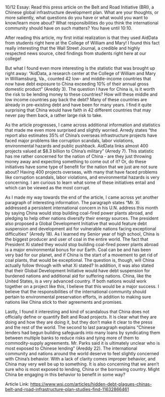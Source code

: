 10/12 Essay: Read this press article on the Belt and Road Initiative (BRI), a Chinese global infrastructure development plan. What are your thoughts, or more saliently, what questions do you have or what would you want to know/learn more about? What responsibilities do you think the international community should have on such matters? You have until 10:10.

After reading this article, my first initial realization is that they used AidData from students right here at the College of William and Mary! I found this fact really interesting that the Wall Street Journal, a credible and highly respected news source, cited findings from students right here at our college!
  
But what I found even more interesting is the statistic that was brought up right away: “AidData, a research center at the College of William and Mary in Williamsburg, Va., counted 42 low- and middle-income countries that now have debt exposure to China exceeding 10% of their annual gross domestic product” (Areddy 3). The question I have for China is, is it worth the risk to be lending money to these countries? How will these middle and low income countries pay back the debt? Many of these countries are already in pre-existing debt and have been for many years. I find it quite surprising that China would have faith in 42 different countries that may never pay them back, a rather large risk to take.
  
As the article progresses, I came across additional information and statistics that made me even more surprised and slightly worried. Arredy states “the report also estimates 35% of China’s overseas infrastructure projects have faced major problems like corruption scandals, labor violations, environmental hazards and public pushback. AidData links almost 400 projects valued at $8.3 billion to China’s military” (Arredy 7). This statistic has me rather concerned for the nation of China - are they just throwing money away and expecting something to come out of it? Or, do these initiatives have some type of benefit for the nation that we just are not sure about? Having 400 projects overseas, with many that have faced problems like corruption scandals, labor violations, and environmental hazards is very concerning. I am curious to learn what some of these initiatives entail and which can be viewed as the most corrupt. 
  
As I made my way towards the end of the article, I came across yet another paragraph of interesting information. The paragraph states “Mr. Xi addressed a persistent international concern in his U.N. address this month by saying China would stop building coal-fired power plants abroad, and pledging to help other nations diversify their energy sources. The president also proposed a Global Development Initiative that would feature debt suspension and development aid for vulnerable nations facing exceptional difficulties” (Arredy 18). As I learned my Senior year of high school, China is the biggest producer and user of coal in the entire world. The fact that President Xi stated they would stop building coal-fired power plants abroad is a major environmental bonus for our Earth. Coal can be and has been very bad for our planet, and if China is the start of a movement to get rid of coal plants, that would be exceptional. The question is, though, will China actually follow through with what Xi stated? In addition, it was also stated that their Global Development Initiative would have debt suspension for burdened nations and additional aid for suffering nations. China, like the United States, is a very advanced country. If both nations would work together on a project like this, I believe that this would be a major success. I believe that the responsibilities of the international community should pertain to environmental preservation efforts, in addition to making sure nations like China stick to their agreements and promises.
  
Lastly, I found it interesting and kind of scandalous that China does not officially define or quantify Belt and Road projects. It is clear what they are doing and how they are doing it, but they don’t make it clear to the press and the rest of the world. The second to last paragraph explains “Chinese lenders had begun building safeguards into many loans by syndicating them between multiple banks to reduce risks and tying more of them to commodity-supply agreements. Mr. Parks said it is ultimately unclear who is most exposed to Chinese lending” (Areddy 22). The international community and nations around the world deserve to feel slightly concerned with China’s behavior. With a lack of clarity comes improper behavior, and China may very well be up to something. It is also concerning that we aren’t sure who is most exposed to lending, China or the borrowing country. Might China be engaging in this behavior to benefit in some way? 

Article Link: https://www.wsj.com/articles/hidden-debt-plagues-chinas-belt-and-road-infrastructure-plan-studies-find-11632866461
